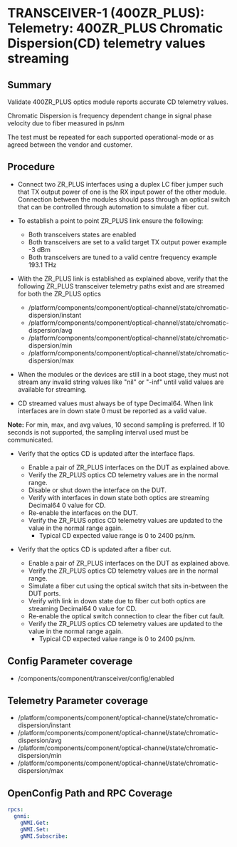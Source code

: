 # TRANSCEIVER-1 (400ZR_PLUS): Telemetry: 400ZR_PLUS Chromatic Dispersion(CD) telemetry values streaming

## Summary

Validate 400ZR_PLUS optics module reports accurate CD telemetry values.

Chromatic Dispersion is frequency dependent change in signal phase velocity due
to fiber measured in ps/nm

The test must be repeated for each supported operational-mode or as agreed between the vendor and customer.

## Procedure

*   Connect two ZR_PLUS interfaces using a duplex LC fiber jumper such that TX
    output power of one is the RX input power of the other module. Connection
    between the modules should pass through an optical switch that can be
    controlled through automation to simulate a fiber cut.  
*   To establish a point to point ZR_PLUS link ensure the following:
      * Both transceivers states are enabled
      * Both transceivers are set to a valid target TX output power
        example -3 dBm
      * Both transceivers are tuned to a valid centre frequency
        example 193.1 THz
*   With the ZR_PLUS link is established as explained above, verify that the
    following ZR_PLUS transceiver telemetry paths exist and are streamed for both
    the ZR_PLUS optics
    *   /platform/components/component/optical-channel/state/chromatic-dispersion/instant
    *   /platform/components/component/optical-channel/state/chromatic-dispersion/avg
    *   /platform/components/component/optical-channel/state/chromatic-dispersion/min
    *   /platform/components/component/optical-channel/state/chromatic-dispersion/max

*   When the modules or the devices are still in a boot stage, they must not
    stream any invalid string values like "nil" or "-inf" until valid values
    are available for streaming.

*   CD streamed values must always be of type Decimal64.
    When link interfaces are in down state 0 must be reported as a valid
    value.

**Note:** For min, max, and avg values, 10 second sampling is preferred. If 
          10 seconds is not supported, the sampling interval used must be
          communicated.


*   Verify that the optics CD is updated after the interface flaps.

    *   Enable a pair of ZR_PLUS interfaces on the DUT as explained above.
    *   Verify the ZR_PLUS optics CD telemetry values are in the normal range.
    *   Disable or shut down the interface on the DUT.
    *   Verify with interfaces in down state both optics are streaming Decimal64 0
        value for CD.
    *   Re-enable the interfaces on the DUT.
    *   Verify the ZR_PLUS optics CD telemetry values are updated to the
        value in the normal range again.
        * Typical CD expected value range is 0 to 2400 ps/nm.

*   Verify that the optics CD is updated after a fiber cut.

    *   Enable a pair of ZR_PLUS interfaces on the DUT as explained above.
    *   Verify the ZR_PLUS optics CD telemetry values are in the normal
        range.
    *   Simulate a fiber cut using the optical switch that sits in-between the
        DUT ports.
    *   Verify with link in down state due to fiber cut both optics are streaming
        Decimal64 0 value for CD.
    *   Re-enable the optical switch connection to clear the fiber cut fault.
    *   Verify the ZR_PLUS optics CD telemetry values are updated to the value in the normal
        range again.
        * Typical CD expected value range is 0 to 2400 ps/nm.

## Config Parameter coverage

*   /components/component/transceiver/config/enabled

## Telemetry Parameter coverage

*   /platform/components/component/optical-channel/state/chromatic-dispersion/instant
*   /platform/components/component/optical-channel/state/chromatic-dispersion/avg
*   /platform/components/component/optical-channel/state/chromatic-dispersion/min
*   /platform/components/component/optical-channel/state/chromatic-dispersion/max

## OpenConfig Path and RPC Coverage
```yaml
rpcs:
  gnmi:
    gNMI.Get:
    gNMI.Set:
    gNMI.Subscribe:
```
